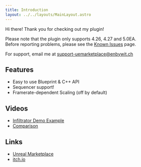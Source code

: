 ```yaml
---
title: Introduction
layout: ../../layouts/MainLayout.astro
---
```


Hi there! Thank you for checking out my plugin!

Please note that the plugin only supports 4.26, 4.27 and 5.0EA.<br>
Before reporting problems, please see the [Known Issues](/en/general/known-issues) page.

For support, email me at support-uemarketplace@enbywit.ch

## Features
 - Easy to use Blueprint & C++ API
 - Sequencer support!
 - Framerate-dependent Scaling (off by default)

## Videos

- [Infiltrator Demo Example](https://www.youtube.com/watch?v=vWRDF49hjjo)
- [Comparison](https://www.youtube.com/watch?v=1uviTtuZei8)

## Links

- [Unreal Marketplace]()
- [itch.io](https://theenbywitch.itch.io/ue-accumulation-based-motion-blur)